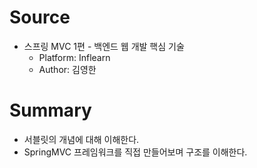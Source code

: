 # Source
- 스프링 MVC 1편 - 백엔드 웹 개발 핵심 기술
  - Platform: Inflearn
  - Author: 김영한
# Summary
- 서블릿의 개념에 대해 이해한다.
- SpringMVC 프레임워크를 직접 만들어보며 구조를 이해한다.
